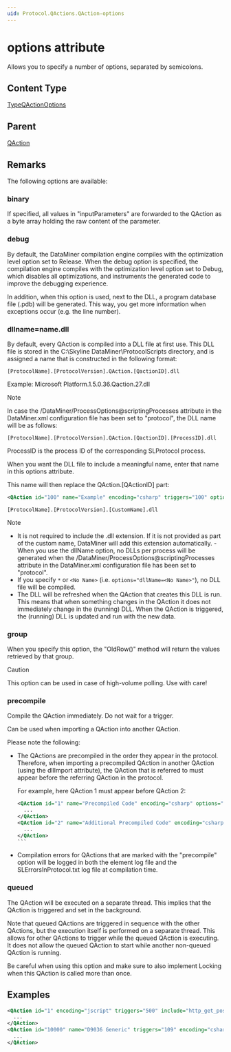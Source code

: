```yaml
---
uid: Protocol.QActions.QAction-options
---
```


# options attribute

Allows you to specify a number of options, separated by semicolons.<!-- RN 6457 -->

## Content Type

[TypeQActionOptions](xref:Protocol-TypeQActionOptions)

## Parent

[QAction](xref:Protocol.QActions.QAction)

## Remarks

The following options are available:

### binary

If specified, all values in "inputParameters" are forwarded to the QAction as a byte array holding the raw content of the parameter.

### debug

By default, the DataMiner compilation engine compiles with the optimization level option set to Release. When the debug option is specified, the compilation engine compiles with the optimization level option set to Debug, which disables all optimizations, and instruments the generated code to improve the debugging experience.

In addition, when this option is used, next to the DLL, a program database file (.pdb) will be generated. This way, you get more information when exceptions occur (e.g. the line number).

### dllname=name.dll

By default, every QAction is compiled into a DLL file at first use. This DLL file is stored in the C:\Skyline DataMiner\ProtocolScripts directory, and is assigned a name that is constructed in the following format:

`[ProtocolName].[ProtocolVersion].QAction.[QactionID].dll`

Example: Microsoft Platform.1.5.0.36.Qaction.27.dll

> [!NOTE]
> In case the /DataMiner/ProcessOptions@scriptingProcesses attribute in the DataMiner.xml configuration file has been set to "protocol", the DLL name will be as follows:
>
> `[ProtocolName].[ProtocolVersion].QAction.[QactionID].[ProcessID].dll`
>
> ProcessID is the process ID of the corresponding SLProtocol process.

When you want the DLL file to include a meaningful name, enter that name in this options attribute.

This name will then replace the QAction.[QActionID] part:

```xml
<QAction id="100" name="Example" encoding="csharp" triggers="100" options="dllName=[CustomName]">
```

`[ProtocolName].[ProtocolVersion].[CustomName].dll`

> [!NOTE]
>
> - It is not required to include the .dll extension. If it is not provided as part of the custom name, DataMiner will add this extension automatically.
> -When you use the dllName option, no DLLs per process will be generated when the
> /DataMiner/ProcessOptions@scriptingProcesses attribute in the DataMiner.xml configuration file has been set to "protocol".
> - If you specify `*` or `<No Name>` (i.e. `options="dllName=<No Name>"`), no DLL file will be compiled.
> - The DLL will be refreshed when the QAction that creates this DLL is run. This means that when something changes in the QAction it does not immediately change in the (running) DLL. When the QAction is triggered, the (running) DLL is updated and run with the new data.

### group

When you specify this option, the "OldRow()" method will return the values retrieved by that group.

> [!CAUTION]
> This option can be used in case of high-volume polling. Use with care!

### precompile

<!-- RN 6457 -->

Compile the QAction immediately. Do not wait for a trigger.

Can be used when importing a QAction into another QAction.

Please note the following:

- The QActions are precompiled in the order they appear in the protocol. Therefore, when importing a precompiled QAction in another QAction (using the dllImport attribute), the QAction that is referred to must appear before the referring QAction in the protocol.

  For example, here QAction 1 must appear before QAction 2:

  ````xml
  <QAction id="1" name="Precompiled Code" encoding="csharp" options="precompile">
    ...
  </QAction>
  <QAction id="2" name="Additional Precompiled Code" encoding="csharp" options="precompile" dllImport="[ProtocolName].[ProtocolVersion].QAction.1.dll">
    ...
  </QAction>
  ```

- Compilation errors for QActions that are marked with the "precompile" option will be logged in both the element log file and the SLErrorsInProtocol.txt log file at compilation time.<!-- RN 21645 -->

### queued

The QAction will be executed on a separate thread. This implies that the QAction is triggered and set in the background.

Note that queued QActions are triggered in sequence with the other QActions, but the execution itself is performed on a separate thread. This allows for other QActions to trigger while the queued QAction is executing. It does not allow the queued QAction to start while another non-queued QAction is running.

Be careful when using this option and make sure to also implement Locking when this QAction is called more than once.

## Examples

```xml
<QAction id="1" encoding="jscript" triggers="500" include="http_get_post.js">
  ...
</QAction>
<QAction id="10000" name="D9036 Generic" triggers="109" encoding="csharp" options="dllname=D9036GenericClasses.dll" >
  ...
</QAction>
```
